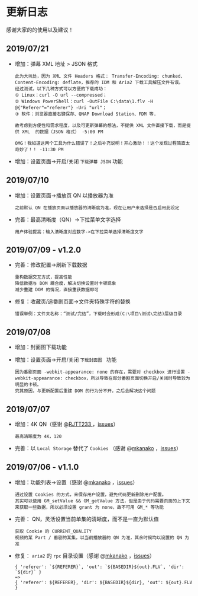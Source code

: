 # 更新日志

感谢大家的的使用以及建议！

## 2019/07/21

- 增加：弹幕 XML 地址 > JSON 格式

  ```
  此为大坑处，因为 XML 文件 Headers 格式： Transfer-Encoding: chunked、Content-Encoding: deflate，推荐的 IDM 和 Aria2 下载工具解压文件有误。
  经过测试，以下几种方式可以方便的下载成功：
  ① Linux：curl -O url --compressed；
  ② Windows PowerShell：curl -OutFile C:\data\1.flv -H @{"Referer"="referer"} -Uri "url"；
  ③ 软件：浏览器直接右键保存、QNAP Download Station、FDM 等.
  
  故考虑到方便性和需求程度，以及可更新弹幕的想法，不提供 XML 文件直接下载，而是提供 XML  的数据（JSON 格式） -5:00 PM
  ```

  ```
  OMG！我知道这两个工具为什么错误了！之后补充说明！开心激动！！这个发现过程简直太奇妙了！！ -11:30 PM
  ```

- 增加：设置页面->开启/关闭 `下载弹幕 JSON` 功能

## 2019/07/10

- 增加：设置页面->播放页 QN 以播放器为准

  ```
  之前默认 QN 在播放页面以播放器的清晰度为准，现在让用户来选择是否启用此设定
  ```

- 完善：最高清晰度（QN）->下拉菜单文字选择

  ```
  用户体验提高：输入清晰度对应数字->在下拉菜单选择清晰度文字
  ```

## 2019/07/09 - v1.2.0

- 完善：修改配置->刷新下载数据

  ```
  重构数据交互方式，提高性能
  降低数据与 DOM 耦合度，解决切换设置时卡顿现象
  减少重建 DOM 的情况，直接重获数据即可
  ```

- 修复：收藏页/追番剧页面->文件夹特殊字符的替换

  ```
  错误举例：文件夹名称：“测试/完结”，下载时会形成(C:\项目\测试\完结)层级目录
  ```

## 2019/07/08

- 增加：封面图下载功能

- 增加：设置页面->开启/关闭 `下载封面图 ` 功能

  ```
  因为番剧页面 -webkit-appearance: none 的存在，需要对 checkbox 进行设置 -webkit-appearance: checkbox，所以导致在部分番剧页面切换开启/关闭时导致较为明显的卡顿。
  究其原因，与更新配置后重建 DOM 的行为分不开，之后会解决这个问题
  ```

## 2019/07/07

- 增加：4K QN（感谢 @[RJTT233 ](<https://github.com/RJTT233>) ，[issues](<https://github.com/evgo2017/bilibili_video_download/issues/4>)）

  ```
  最高清晰度为 4K，120
  ```

- 完善：以 `Local Storage` 替代了 `Cookies` （感谢 @[mkanako](<https://github.com/mkanako>) ，[issues](<https://github.com/evgo2017/bilibili_video_download/issues/2>)）

## 2019/07/06  - v1.1.0


- 增加：功能列表->设置（感谢 @[mkanako](<https://github.com/mkanako>) ，[issues](<https://github.com/evgo2017/bilibili_video_download/issues/2>)）

  ```
  通过设置 Cookies 的方式，来保存用户设置，避免代码更新删除用户配置。
  其实可以使用 GM_setValue && GM_getValue 方法，但是由于代码需要页面的上下文来获取一些数据，所以必须设置 grant 为 none，故不可用 GM_* 等功能
  ```

- 完善： QN，灵活设置当前单集的清晰度，而不是一直为默认值

  ```
  获取 Cookie 的 CURRENT_QUALITY
  视频的某 Part / 番剧的某集，以当前播放器的 QN 为准，其余时候均以设置的 QN 为准
  ```

- 修复： `aria2` 的 `rpc` 目录设置（感谢 @[mkanako](<https://github.com/mkanako>) ，[issues](<https://github.com/evgo2017/bilibili_video_download/issues/3>)）

  ```
  { 'referer': `${REFERER}`, 'out': `${BASEDIR}${out}.FLV`, 'dir': `${dir}` } 
  =>
  { 'referer': ${REFERER}, 'dir': ${BASEDIR}${dir}, 'out': ${out}.FLV }
  ```

